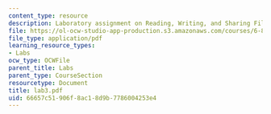 ```yaml
---
content_type: resource
description: Laboratory assignment on Reading, Writing, and Sharing Files.
file: https://ol-ocw-studio-app-production.s3.amazonaws.com/courses/6-824-distributed-computer-systems-engineering-spring-2006/66657c51906f8ac18d9b7786004253e4_lab3.pdf
file_type: application/pdf
learning_resource_types:
- Labs
ocw_type: OCWFile
parent_title: Labs
parent_type: CourseSection
resourcetype: Document
title: lab3.pdf
uid: 66657c51-906f-8ac1-8d9b-7786004253e4
---
```

